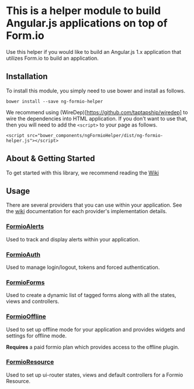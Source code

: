 This is a helper module to build Angular.js applications on top of Form.io
===============
Use this helper if you would like to build an Angular.js 1.x application that utilizes Form.io to build an application.

Installation
---------------
To install this module, you simply need to use bower and install as follows.

```
bower install --save ng-formio-helper
```

We recommend using (WireDep)[https://github.com/taptapship/wiredep] to wire the dependencies into HTML application. If
you don't want to use that, then you will need to add the ```<script>``` to your page as follows.

```
<script src="bower_components/ngFormioHelper/dist/ng-formio-helper.js"></script>
```

About & Getting Started
--------------
To get started with this library, we recommend reading the [Wiki](https://github.com/formio/ngFormioHelper/wiki)

Usage
---------------
There are several providers that you can use within your application. See the [wiki](https://github.com/formio/ngFormioHelper/wiki) documentation for each provider's implementation details.

### [FormioAlerts](https://github.com/formio/ngFormioHelper/wiki/FormioAlerts-Provider)

Used to track and display alerts within your application.

### [FormioAuth](https://github.com/formio/ngFormioHelper/wiki/FormioAuth-Provider)

Used to manage login/logout, tokens and forced authentication.

### [FormioForms](https://github.com/formio/ngFormioHelper/wiki/FormioForms-Provider)

Used to create a dynamic list of tagged forms along with all the states, views and controllers.

### [FormioOffline](https://github.com/formio/ngFormioHelper/wiki/FormioOffline-Provider)

Used to set up offline mode for your application and provides widgets and settings for offline mode.

**Requires** a paid formio plan which provides access to the offline plugin.

### [FormioResource](https://github.com/formio/ngFormioHelper/wiki/FormioResource-Provider)

Used to set up ui-router states, views and default controllers for a Formio Resource.
